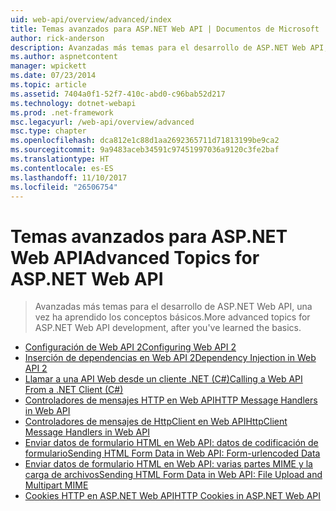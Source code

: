 ```yaml
---
uid: web-api/overview/advanced/index
title: Temas avanzados para ASP.NET Web API | Documentos de Microsoft
author: rick-anderson
description: Avanzadas más temas para el desarrollo de ASP.NET Web API, una vez ha aprendido los conceptos básicos.
ms.author: aspnetcontent
manager: wpickett
ms.date: 07/23/2014
ms.topic: article
ms.assetid: 7404a0f1-52f7-410c-abd0-c96bab52d217
ms.technology: dotnet-webapi
ms.prod: .net-framework
msc.legacyurl: /web-api/overview/advanced
msc.type: chapter
ms.openlocfilehash: dca812e1c88d1aa2692365711d71813199be9ca2
ms.sourcegitcommit: 9a9483aceb34591c97451997036a9120c3fe2baf
ms.translationtype: HT
ms.contentlocale: es-ES
ms.lasthandoff: 11/10/2017
ms.locfileid: "26506754"
---
```

<a name="advanced-topics-for-aspnet-web-api"></a><span data-ttu-id="c36ec-103">Temas avanzados para ASP.NET Web API</span><span class="sxs-lookup"><span data-stu-id="c36ec-103">Advanced Topics for ASP.NET Web API</span></span>
====================
> <span data-ttu-id="c36ec-104">Avanzadas más temas para el desarrollo de ASP.NET Web API, una vez ha aprendido los conceptos básicos.</span><span class="sxs-lookup"><span data-stu-id="c36ec-104">More advanced topics for ASP.NET Web API development, after you've learned the basics.</span></span>


- [<span data-ttu-id="c36ec-105">Configuración de Web API 2</span><span class="sxs-lookup"><span data-stu-id="c36ec-105">Configuring Web API 2</span></span>](configuring-aspnet-web-api.md)
- [<span data-ttu-id="c36ec-106">Inserción de dependencias en Web API 2</span><span class="sxs-lookup"><span data-stu-id="c36ec-106">Dependency Injection in Web API 2</span></span>](dependency-injection.md)
- [<span data-ttu-id="c36ec-107">Llamar a una API Web desde un cliente .NET (C#)</span><span class="sxs-lookup"><span data-stu-id="c36ec-107">Calling a Web API From a .NET Client (C#)</span></span>](calling-a-web-api-from-a-net-client.md)
- [<span data-ttu-id="c36ec-108">Controladores de mensajes HTTP en Web API</span><span class="sxs-lookup"><span data-stu-id="c36ec-108">HTTP Message Handlers in Web API</span></span>](http-message-handlers.md)
- [<span data-ttu-id="c36ec-109">Controladores de mensajes de HttpClient en Web API</span><span class="sxs-lookup"><span data-stu-id="c36ec-109">HttpClient Message Handlers in Web API</span></span>](httpclient-message-handlers.md)
- [<span data-ttu-id="c36ec-110">Enviar datos de formulario HTML en Web API: datos de codificación de formulario</span><span class="sxs-lookup"><span data-stu-id="c36ec-110">Sending HTML Form Data in Web API: Form-urlencoded Data</span></span>](sending-html-form-data-part-1.md)
- [<span data-ttu-id="c36ec-111">Enviar datos de formulario HTML en Web API: varias partes MIME y la carga de archivos</span><span class="sxs-lookup"><span data-stu-id="c36ec-111">Sending HTML Form Data in Web API: File Upload and Multipart MIME</span></span>](sending-html-form-data-part-2.md)
- [<span data-ttu-id="c36ec-112">Cookies HTTP en ASP.NET Web API</span><span class="sxs-lookup"><span data-stu-id="c36ec-112">HTTP Cookies in ASP.NET Web API</span></span>](http-cookies.md)
